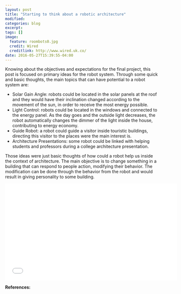 ```yaml
---
layout: post
title: "Starting to think about a robotic architecture"
modified:
categories: blog
excerpt:
tags: []
image:
  feature: roombots0.jpg
  credit: Wired
  creditlink: http://www.wired.uk.co/
date: 2016-05-27T15:39:55-04:00
---
```


Knowing about the objectives and expectations for the final project, this post is focused on primary ideas for the robot system. Through some quick and basic thoughts, the main topics that can have potential to a robot system are:

- Solar Gain Angle: robots could be located in the solar panels at the roof and they would have their inclination changed according to the movement of the sun, in order to receive the most energy possible.
- Light Control: robots could be located in the windows and connected to the energy panel. As the day goes and the outside light decreases, the robot automatically changes the dimmer of the light inside the house, contributing to energy economy.
- Guide Robot: a robot could guide a visitor inside touristic buildings, directing this visitor to the places were the main interest is.
- Architecture Presentations: some robot could be linked with helping students and professors during a college architecture presentation.

Those ideas were just basic thoughts of how could a robot help us inside the context of architecture. The main objective is to change something in a building that can respond to people action, modifying their behavior. The modification can be done through the behavior from the robot and would result in giving personality to some building.

<iframe width="560" height="315" src="//www.youtube.com/embed/yolIElqSDu4" frameborder="0"> </iframe>


**References:**


[jekyll-gh]: https://github.com/jekyll/jekyll
[jekyll]:    http://jekyllrb.com
